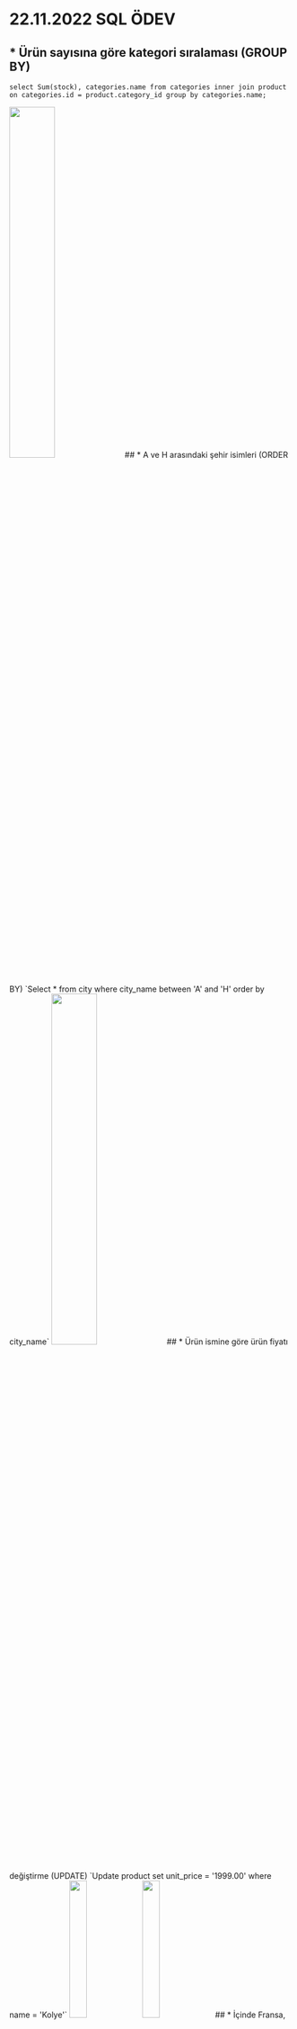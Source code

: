 # 22.11.2022 SQL ÖDEV

## * Ürün sayısına göre kategori sıralaması (GROUP BY)
`select Sum(stock), categories.name from categories
inner join product on categories.id = product.category_id
group by categories.name;`

<img src="28.11.22_SQL_Ödev/r1.png" width=40% height=40%>
## * A ve H arasındaki şehir isimleri (ORDER BY)
`Select * from city 
where city_name between 'A' and 'H' 
order by city_name`

<img src="28.11.22_SQL_Ödev/r2.png" width=40% height=40%>
## * Ürün ismine göre ürün fiyatı değiştirme (UPDATE)
`Update product 
set unit_price = '1999.00'
where name = 'Kolye'`

<img src="28.11.22_SQL_Ödev/r3p1.png" width=25% height=25%>
<img src="28.11.22_SQL_Ödev/r3p2.png" width=25% height=25%>
## * İçinde Fransa, Türkiye ve Arjantin olan adreslere sahip userlar (IN)
`Select first_name,last_name from users
inner join address on users.address_id = address.id
inner join country on address.country_id = country.id
where country.country_name in ('Fransa', 'Türkiye', 'Arjantin')`

<img src="28.11.22_SQL_Ödev/r4.png" width=40% height=40%>
## * Bütün bölgeler ve şehirler (LEFT JOIN)
`Select * from district
left join city on district.id = city.district_id`

<img src="28.11.22_SQL_Ödev/r5.png" width=40% height=40%>
## * Bütün kullanıcılar ve siparişler (RIGHT JOIN)
`Select * from orders
right join customer on orders.customer_id = customer.id`

<img src="28.11.22_SQL_Ödev/r6.png" width=25% height=25%>
## * Renklerin ve ürünlerin hepsini (FULL OUTER JOIN)
`Select color.name as "Renk", product.name "Ürün" from product
full outer join color on product.color_id = color.id
order by product.name`

<img src="28.11.22_SQL_Ödev/r7.png" width=25% height=25%>
